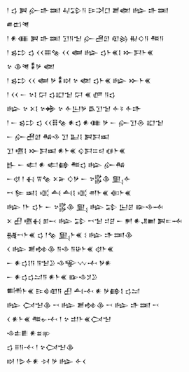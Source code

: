 <div class='block'>
<div class='line'>𒁹 𒌓 𒀉 𒅎𒈥𒌅 𒄷𒁉𒀀 𒄿𒋫𒆸 𒋢𒅥 𒈗 𒈥𒌅</div>
<div class='line'>𒌑𒆗𒇴</div>
<div class='line'>𒁹 𒀭𒈪 𒀉 𒈥𒌅 𒋛𒀀𒈠 𒅎𒍇𒇻 𒊏𒄒 𒉅𒄭𒀀 𒍣𒀀</div>
<div class='line'>𒁹 𒌗𒄞 𒌓 𒌋𒌋𒐍𒆚 𒌋𒌋 𒅸 𒈗 𒌓𒈨𒌍𒋙 𒁍𒁕𒈨𒌍</div>
<div class='line'>𒆳 𒆠𒇴 𒀮𒃻 𒅥</div>
<div class='line'>𒁹 𒌗𒄞 𒌋𒌋 𒅸 𒃻 𒀮𒊭 𒆳 𒅥 𒌓𒈨𒌍 𒈗 𒁍𒈨𒌍</div>
<div class='line'>𒁹 𒌋𒌋 𒀸 𒆳𒋙 𒁶 𒌓𒊬𒈠 𒁶 𒌍 𒂇 𒀀𒌓</div>
<div class='line'>𒈗 𒆳 𒉽𒋙 𒆳𒄉 𒆳 𒅆𒌨𒃻 𒋺𒋛𒈠 𒅆𒂟 𒅆𒈥</div>
<div class='line'>𒁹 𒀸 𒌗𒄞 𒌓 𒌋𒌋𒑆𒆚 𒀭𒌓 𒀭𒈪 𒃻 𒀸 𒅎𒋛𒁲 𒊬𒈠</div>
<div class='line'>𒀸 𒅎𒍇𒇻 𒄀𒈾 𒋛 𒆏𒋙 𒀉𒁕𒀜</div>
<div class='line'>𒋛 𒍠𒋙 𒁍𒁕𒀜 𒀭𒈨𒌍 𒌒𒁕𒇹𒁀 𒈖𒈨𒌍</div>
<div class='line'>𒃲 𒀸 𒅗 𒀭 𒅗𒂵 𒍣𒌓 𒈗 𒅎𒄀</div>
<div class='line'>𒀸𒋼 𒁹 𒈬 𒐊𒆚 𒉽𒅕 𒄭𒃻 𒀸 𒆳𒌵𒆠 𒅅𒅆</div>
<div class='line'>𒍗 𒌉 𒀜𒋙 𒄤 𒋀 𒋀𒋙 𒄤 𒉣𒈨𒌍 𒈿𒈨𒌍</div>
<div class='line'>𒈗 𒁹𒈨 𒌓𒈨 𒀸 𒆳𒌵𒆠 𒅅 𒈗 𒁉 𒌨𒆪 𒅔𒈾𒁄</div>
<div class='line'>𒉽 𒌷 𒍠𒈬 𒁳𒁁 𒈗 𒁉 𒍗𒈠 𒄑𒆪 𒀸 𒂍 𒀭𒂗𒆤 𒀉𒋰𒁄</div>
<div class='line'>𒉆𒍗𒈨𒌍 𒌓 𒁹𒆚 𒅅𒈨𒌍 𒑱 𒈗 𒈥𒌅𒆠</div>
<div class='line'>𒌋 𒈗 𒋢𒂔𒆠 𒀀𒈾 𒀀𒄩𒈨𒌍 𒋼𒈨𒌍</div>
<div class='line'>𒀸 𒀭𒌓𒋙𒀀 𒀀𒈠𒊒 𒈾𒊍𒉼𒋾 𒃻𒀭</div>
<div class='line'>𒀸 𒀭𒌓𒌓𒁺𒀀 𒀭𒈨𒌍 𒅔𒈾𒋡𒊒</div>
<div class='line'>𒌦𒈨𒌍 𒄿𒄵𒊏𒀀 𒌷 𒋀𒋾 𒀭 𒃻𒂵𒋙 𒌓𒁺</div>
<div class='line'>𒈗 𒉏𒈠𒆠 𒍗 𒈗 𒋢𒂔𒆠 𒍗 𒈗 𒈥𒌅 𒍗</div>
<div class='line'>𒌋 𒀭𒈨𒌍 𒍣𒉡𒋾 𒁹 𒆳 𒄥𒈨𒌍𒉏𒈠</div>
<div class='line'>𒈾𒉺𒀾 𒀭𒊺𒉀</div>
<div class='line'>𒌓 𒍝𒀀𒋾 𒁹 𒆳𒉏𒈠𒆠</div>
<div class='line'>𒊭 𒁹𒌇𒅆𒀭 𒀴 𒃻 𒈗 𒅆𒌋</div>
</div>